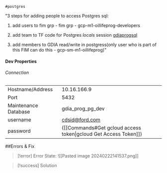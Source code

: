 	#postgres

"3 steps for adding people to access Postgres sql:
1. add users to fim grp - fim grp - gcp-m1-oillifeprog-developers
2. add team to TF code for Postgres *locals* session
	[gdiaprogsql](https://github.ford.com/gdia-prognostics/gdiaprogsql/blob/main/main.tf)

3. add members to GDIA read/write in postgress(only user who is part of this FIM can do this - gcp-sm-m1-oillifeprog)"

#### Dev Properties

###### Connection
|                      |                                                                 |
| -------------------- | --------------------------------------------------------------- |
| Hostname/Address     | 10.16.166.9                                                     |
| Port                 | 5432                                                            |
| Maintenance Database | gdia_prog_pg_dev                                                |
| username             | cdsid@ford.com                                                  |
| password             | ([[Commands#Get gcloud access token\|gcloud Get Access Token]]) |




##Errors & Fix

>[!error] Error State:
![[Pasted image 20240222141537.png]]

>[!success] Solution


